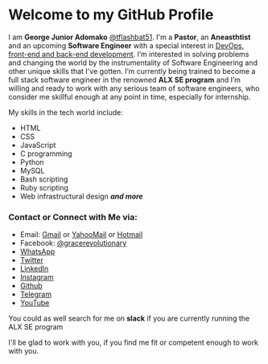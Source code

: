 # Welcome to my GitHub Profile
I am **George Junior Adomako** [@tflashbat51](https://github.com/flashbat51). I'm a **Pastor**, an **Aneasthtist** and an upcoming **Software Engineer** with a special interest in <u>DevOps, front-end and back-end development</u>. I’m interested in solving problems and changing the world by the instrumentality of Software Engineering and other unique skills that I've gotten. I’m currently being trained to become a full stack software engineer in the renowned **ALX SE program** and I’m willing and ready to work with any serious team of software engineers, who consider me skillful enough at any point in time, especially for internship.

My skills in the tech world include:
- HTML
- CSS
- JavaScript
- C programming
- Python
- MySQL
- Bash scripting
- Ruby scripting 
- Web infrastructural design ***and more***

### Contact or Connect with Me via:
- Email: [Gmail](mailto:georgeadomakojnr51@gmail.com) or [YahooMail](mailto:georgeadomako51@yahoo.in) or [Hotmail](mailto:georgeadomakojnr51@hotmail.com)
- Facebook: [@gracerevolutionary](https://facebook.com/gracerevolutionary)
- [WhatsApp](https://wa.me/qr/S2DHKFDP5RFBN1)
- [Twitter](https://twitter.com/adomako_jnr)
- [LinkedIn](https://www.linkedin.com/in/george-junior-adomako-68a18618b)
- [Instagram](https://instagram.com/amanofvalor)
- [Github](https://github.com/flashbat51)
- [Telegram](https://telegram.org/@ojumet)
- [YouTube](https://youtube.com/@georgejunioradomako4389)

You could as well search for me on **slack** if you are currently running the ALX SE program

I'll be glad to work with you, if you find me fit or competent enough to work with you.

<!--
**flashbat51/flashbat51** is a ✨ _special_ ✨ repository because its `README.md` (this file) appears on your GitHub profile.
-->
